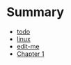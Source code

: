 # Summary

- [todo](./todo.md)
- [linux](./linux.md)
- [edit-me](./temp.md)
- [Chapter 1](./chapter_1.md)
